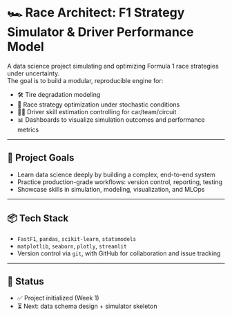 # 🏎️ Race Architect: F1 Strategy Simulator & Driver Performance Model

A data science project simulating and optimizing Formula 1 race strategies under uncertainty.  
The goal is to build a modular, reproducible engine for:

- 🛠 Tire degradation modeling
- 🧠 Race strategy optimization under stochastic conditions
- 👨‍✈️ Driver skill estimation controlling for car/team/circuit
- 📊 Dashboards to visualize simulation outcomes and performance metrics

---

## 🚀 Project Goals

- Learn data science deeply by building a complex, end-to-end system
- Practice production-grade workflows: version control, reporting, testing
- Showcase skills in simulation, modeling, visualization, and MLOps
  
---

## 📦 Tech Stack

- `FastF1`, `pandas`, `scikit-learn`, `statsmodels`
- `matplotlib`, `seaborn`, `plotly`, `streamlit`
- Version control via `git`, with GitHub for collaboration and issue tracking

---

## 📅 Status

- ✅ Project initialized (Week 1)
- ⏳ Next: data schema design + simulator skeleton
